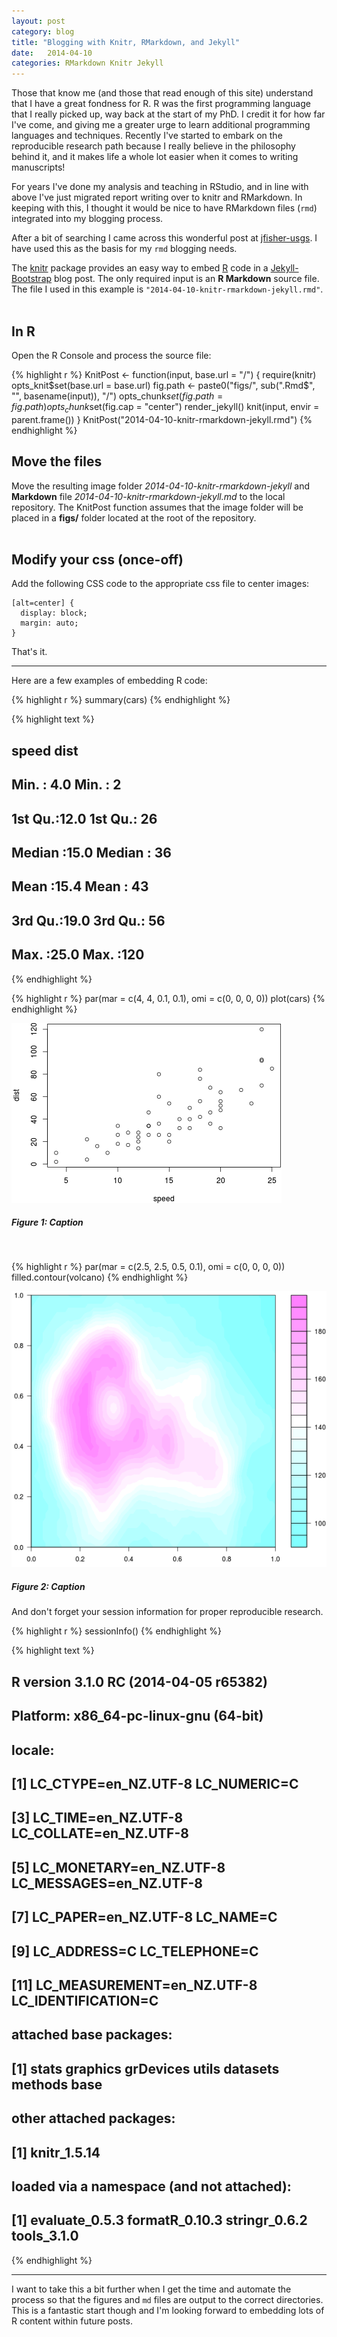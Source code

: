 ```yaml
---
layout: post
category: blog
title: "Blogging with Knitr, RMarkdown, and Jekyll"
date:   2014-04-10
categories: RMarkdown Knitr Jekyll
---
```


Those that know me (and those that read enough of this site) understand that I have a great fondness for R. R was the first programming language that I really picked up, way back at the start of my PhD. I credit it for how far I've come, and giving me a greater urge to learn additional programming languages and techniques. Recently I've started to embark on the reproducible research path because I really believe in the philosophy behind it, and it makes life a whole lot easier when it comes to writing manuscripts!

For years I've done my analysis and teaching in RStudio, and in line with above I've just migrated report writing over to knitr and RMarkdown. In keeping with this, I thought it would be nice to have RMarkdown files (<code>rmd</code>) integrated into my blogging process.  

After a bit of searching I came across this wonderful post at [jfisher-usgs](http://jfisher-usgs.github.io/r/2012/07/03/knitr-jekyll/). I have used this as the basis for my <code>rmd</code> blogging needs.

The [knitr](http://yihui.name/knitr/) package provides an easy way to embed 
[R](http://www.r-project.org/) code in a [Jekyll-Bootstrap](http://jekyllbootstrap.com/) 
blog post. The only required input is an **R Markdown** source file. The file I used in this example is <code>"2014-04-10-knitr-rmarkdown-jekyll.rmd"</code>.
<br />
<br />

## In R

Open the R Console and process the source file:

{% highlight r %}
KnitPost <- function(input, base.url = "/") {
  require(knitr)
  opts_knit$set(base.url = base.url)
  fig.path <- paste0("figs/", sub(".Rmd$", "", basename(input)), "/")
  opts_chunk$set(fig.path = fig.path)
  opts_chunk$set(fig.cap = "center")
  render_jekyll()
  knit(input, envir = parent.frame())
}
KnitPost("2014-04-10-knitr-rmarkdown-jekyll.rmd")
{% endhighlight %}
<br />

## Move the files

Move the resulting image folder *2014-04-10-knitr-rmarkdown-jekyll* and **Markdown** file *2014-04-10-knitr-rmarkdown-jekyll.md* to the local repository.
The KnitPost function assumes that the image folder will be placed in a **figs/** folder located at the root of the repository.
<br />
<br />

## Modify your css (once-off)  

Add the following CSS code to the appropriate css file to center images:

    [alt=center] {
      display: block;
      margin: auto;
    }

That's it.

***

Here are a few examples of embedding R code:

{% highlight r %}
summary(cars)
{% endhighlight %}



{% highlight text %}
##      speed           dist    
##  Min.   : 4.0   Min.   :  2  
##  1st Qu.:12.0   1st Qu.: 26  
##  Median :15.0   Median : 36  
##  Mean   :15.4   Mean   : 43  
##  3rd Qu.:19.0   3rd Qu.: 56  
##  Max.   :25.0   Max.   :120
{% endhighlight %}



{% highlight r %}
par(mar = c(4, 4, 0.1, 0.1), omi = c(0, 0, 0, 0))
plot(cars)
{% endhighlight %}

![center](/figs/2014-04-10-knitr-rmarkdown-jekyll_rmd/fig1.png) 

##### Figure 1: Caption
<br />

{% highlight r %}
par(mar = c(2.5, 2.5, 0.5, 0.1), omi = c(0, 0, 0, 0))
filled.contour(volcano)
{% endhighlight %}

![center](/figs/2014-04-10-knitr-rmarkdown-jekyll_rmd/fig2.png) 

##### Figure 2: Caption

And don't forget your session information for proper reproducible research.

{% highlight r %}
sessionInfo()
{% endhighlight %}



{% highlight text %}
## R version 3.1.0 RC (2014-04-05 r65382)
## Platform: x86_64-pc-linux-gnu (64-bit)
## 
## locale:
##  [1] LC_CTYPE=en_NZ.UTF-8       LC_NUMERIC=C              
##  [3] LC_TIME=en_NZ.UTF-8        LC_COLLATE=en_NZ.UTF-8    
##  [5] LC_MONETARY=en_NZ.UTF-8    LC_MESSAGES=en_NZ.UTF-8   
##  [7] LC_PAPER=en_NZ.UTF-8       LC_NAME=C                 
##  [9] LC_ADDRESS=C               LC_TELEPHONE=C            
## [11] LC_MEASUREMENT=en_NZ.UTF-8 LC_IDENTIFICATION=C       
## 
## attached base packages:
## [1] stats     graphics  grDevices utils     datasets  methods   base     
## 
## other attached packages:
## [1] knitr_1.5.14
## 
## loaded via a namespace (and not attached):
## [1] evaluate_0.5.3 formatR_0.10.3 stringr_0.6.2  tools_3.1.0
{% endhighlight %}
<br />

***

I want to take this a bit further when I get the time and automate the process so that the figures and <code>md</code> files are output to the correct directories. This is a fantastic start though and I'm looking forward to embedding lots of R content within future posts.